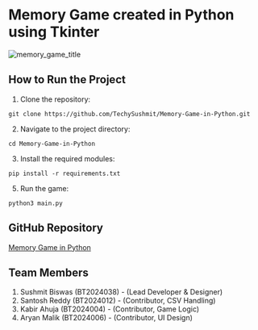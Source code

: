 # Memory Game created in Python using Tkinter
![memory_game_title](https://github.com/user-attachments/assets/c7b86373-2c2d-4eb8-b63a-b63e9ce61bed)

## How to Run the Project
1. Clone the repository:
```
git clone https://github.com/TechySushmit/Memory-Game-in-Python.git
```
2. Navigate to the project directory:
```
cd Memory-Game-in-Python
```
3. Install the required modules:
```
pip install -r requirements.txt
```
5. Run the game:
```
python3 main.py
```

## GitHub Repository
[Memory Game in Python](https://github.com/TechySushmit/Memory-Game-in-Python)

## Team Members
1. Sushmit Biswas (BT2024038) - (Lead Developer & Designer)
2. Santosh Reddy (BT2024012) - (Contributor, CSV Handling)
3. Kabir Ahuja (BT2024004) - (Contributor, Game Logic)
4. Aryan Malik (BT2024006) - (Contributor, UI Design)
